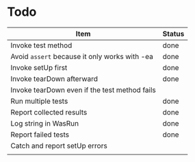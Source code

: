 Todo
==========

| Item                                          | Status |
|-----------------------------------------------|--------|
| Invoke test method                            | done   |
| Avoid `assert` because it only works with -ea | done   |
| Invoke setUp first                            | done   |
| Invoke tearDown afterward                     | done   |
| Invoke tearDown even if the test method fails |        |
| Run multiple tests                            | done   |
| Report collected results                      | done   |
| Log string in WasRun                          | done   |
| Report failed tests                           | done   |
| Catch and report setUp errors                 |        |
|                                               |        |